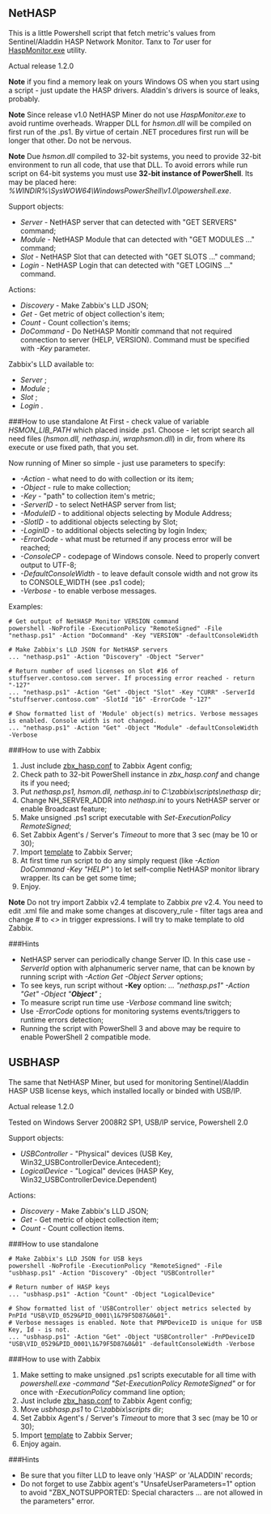 ## NetHASP 
This is a little Powershell script that fetch metric's values from Sentinel/Aladdin HASP Network Monitor.
Tanx to _Tor_ user for [HaspMonitor.exe](https://www.zabbix.com/forum/showpost.php?p=96243&postcount=4) utility.

Actual release 1.2.0

**Note**
if you find a memory leak on yours Windows OS when you start using a script - just update the HASP drivers. Aladdin's drivers is source of leaks, probably.

**Note**
Since release v1.0 NetHASP Miner do not use _HaspMonitor.exe_ to avoid runtime overheads. Wrapper DLL for _hsmon.dll_ will be compiled on first run of the .ps1. 
By virtue of certain .NET procedures first run will be longer that other. Do not be nervous. 

**Note**
Due _hsmon.dll_ compiled to 32-bit systems, you need to provide 32-bit environment to run all code, that use that DLL. To avoid errors while run script on 64-bit systems you must use **32-bit instance of PowerShell**. Its may be placed here: _%WINDIR%\SysWOW64\WindowsPowerShell\v1.0\powershell.exe_.

Support objects:
- _Server_ - NetHASP server that can detected with "GET SERVERS" command;
- _Module_ - NetHASP Module that can detected with "GET MODULES ..." command;
- _Slot_ - NetHASP Slot that can detected with "GET SLOTS ..." command;
- _Login_ - NetHASP Login that can detected with "GET LOGINS ..." command.

Actions:
- _Discovery_ - Make Zabbix's LLD JSON;
- _Get_       - Get metric of object collection's item;
- _Count_     - Count collection's items;
- _DoCommand_ - Do NetHASP Monitîr command that not required connection to server (HELP, VERSION). Command must be specified with _-Key_ parameter.

Zabbix's LLD available to: 
- _Server_ ;
- _Module_ ;
- _Slot_ ;
- _Login_ .

###How to use standalone
At First - check value of variable _HSMON_LIB_PATH_ which placed inside .ps1. Choose - let script search all need files (_hsmon.dll, nethasp.ini, wraphsmon.dll_) in dir, from where its execute or use fixed path, that you set.

Now running of Miner so simple - just use parameters to specify:
- _-Action_  - what need to do with collection or its item;
- _-Object_  - rule to make collection;
- _-Key_     - "path" to collection item's metric;
- _-ServerID_ - to select NetHASP server from list;
- _-ModuleID_ - to additional objects selecting by Module Address;
- _-SlotID_   - to additional objects selecting by Slot;
- _-LoginID_  - to additional objects selecting by login Index;
- _-ErrorCode_ - what must be returned if any process error will be reached;
- _-ConsoleCP_ - codepage of Windows console. Need to properly convert output to UTF-8;
- _-DefaultConsoleWidth_ - to leave default console width and not grow its to CONSOLE_WIDTH (see .ps1 code);
- _-Verbose_ - to enable verbose messages.

Examples:

    # Get output of NetHASP Monitor VERSION command
    powershell -NoProfile -ExecutionPolicy "RemoteSigned" -File "nethasp.ps1" -Action "DoCommand" -Key "VERSION" -defaultConsoleWidth

    # Make Zabbix's LLD JSON for NetHASP servers
    ... "nethasp.ps1" -Action "Discovery" -Object "Server" 

    # Return number of used licenses on Slot #16 of stuffserver.contoso.com server. If processing error reached - return "-127"  
    ... "nethasp.ps1" -Action "Get" -Object "Slot" -Key "CURR" -ServerId "stuffserver.contoso.com" -SlotId "16" -ErrorCode "-127"

    # Show formatted list of 'Module' object(s) metrics. Verbose messages is enabled. Console width is not changed.
    ... "nethasp.ps1" -Action "Get" -Object "Module" -defaultConsoleWidth -Verbose


###How to use with Zabbix
1. Just include [zbx_hasp.conf](https://github.com/zbx-sadman/hasp/tree/master/Zabbix_Templates/zbx_hasp.conf) to Zabbix Agent config;
2. Check path to 32-bit PowerShell instance in _zbx_hasp.conf_ and change its if you need;
3. Put _nethasp.ps1, hsmon.dll, nethasp.ini_ to _C:\zabbix\scripts\nethasp_ dir;
4. Change NH_SERVER_ADDR into _nethasp.ini_ to yours NetHASP server or enable Broadcast feature;
5. Make unsigned .ps1 script executable with _Set-ExecutionPolicy RemoteSigned_;
6. Set Zabbix Agent's / Server's _Timeout_ to more that 3 sec (may be 10 or 30);
7. Import [template](https://github.com/zbx-sadman/HASP/tree/master/Zabbix_Templates) to Zabbix Server;
8. At first time run script to do any simply request (like _-Action DoCommand -Key "HELP"_ ) to let self-complie NetHASP monitor library wrapper. Its can be get some time; 
9. Enjoy.

**Note**
Do not try import Zabbix v2.4 template to Zabbix _pre_ v2.4. You need to edit .xml file and make some changes at discovery_rule - filter tags area and change _#_ to _<>_ in trigger expressions. I will try to make template to old Zabbix.

###Hints
- NetHASP server can periodically change Server ID. In this case use _-ServerId_ option with alphanumeric server name, that can be known by running script with  _-Action Get -Object Server_ options;
- To see keys, run script without **-Key** option: _... "nethasp.ps1" -Action "Get" -Object "**Object**"_ ;
- To measure script run time use _-Verbose_ command line switch;
- Use _-ErrorCode_ options for monitoring systems events/triggers to runtime errors detection;
- Running the script with PowerShell 3 and above may be require to enable PowerShell 2 compatible mode.

## USBHASP
The same that NetHASP Miner, but used for monitoring Sentinel/Aladdin HASP USB license keys, which installed locally or binded with USB/IP.

Actual release 1.2.0

Tested on Windows Server 2008R2 SP1, USB/IP service, Powershell 2.0

Support objects:
- _USBController_ - "Physical" devices (USB Key, Win32_USBControllerDevice.Antecedent);
- _LogicalDevice_ - "Logical" devices (HASP Key, Win32_USBControllerDevice.Dependent)

Actions:
- _Discovery_ - Make Zabbix's LLD JSON;
- _Get_       - Get metric of object collection item;
- _Count_     - Count collection items.

###How to use standalone

    # Make Zabbix's LLD JSON for USB keys
    powershell -NoProfile -ExecutionPolicy "RemoteSigned" -File "usbhasp.ps1" -Action "Discovery" -Object "USBController"

    # Return number of HASP keys
    ... "usbhasp.ps1" -Action "Count" -Object "LogicalDevice"

    # Show formatted list of 'USBController' object metrics selected by PnPId "USB\VID_0529&PID_0001\1&79F5D87&0&01". 
    # Verbose messages is enabled. Note that PNPDeviceID is unique for USB Key, Id - is not.
    ... "usbhasp.ps1" -Action "Get" -Object "USBController" -PnPDeviceID "USB\VID_0529&PID_0001\1&79F5D87&0&01" -defaultConsoleWidth -Verbose

###How to use with Zabbix
1. Make setting to make unsigned .ps1 scripts executable for all time with _powershell.exe -command "Set-ExecutionPolicy RemoteSigned"_ or for once with _-ExecutionPolicy_ command line option;
2. Just include [zbx\_hasp.conf](https://github.com/zbx-sadman/HASP/tree/master/Zabbix_Templates/zbx_hasp.conf) to Zabbix Agent config;
3. Move _usbhasp.ps1_ to _C:\zabbix\scripts_ dir;
4. Set Zabbix Agent's / Server's _Timeout_ to more that 3 sec (may be 10 or 30);
5. Import [template](https://github.com/zbx-sadman/HASP/tree/master/Zabbix_Templates) to Zabbix Server;
6. Enjoy again.
 
###Hints
- Be sure that you filter LLD to leave only 'HASP' or 'ALADDIN' records;
- Do not forget to use Zabbix agent's "UnsafeUserParameters=1" option  to avoid "ZBX_NOTSUPPORTED: Special characters ...  are not allowed in the parameters" error.

